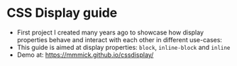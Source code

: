 # CSS Display guide
- First project I created many years ago to showcase how display properties behave and interact with each other in different use-cases:
- This guide is aimed at display properties: `block`, `inline-block` and `inline`
- Demo at: https://mmmick.github.io/cssdisplay/
